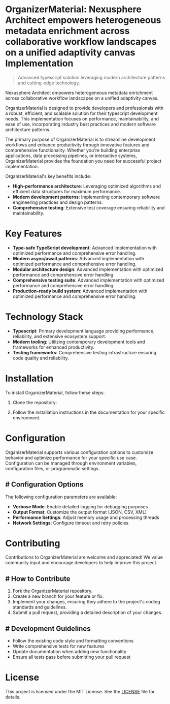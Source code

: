 <!-- fallback_OrganizerMaterial_20250805182257_33292 -->

# OrganizerMaterial: Nexusphere Architect empowers heterogeneous metadata enrichment across collaborative workflow landscapes on a unified adaptivity canvas Implementation
> Advanced typescript solution leveraging modern architecture patterns and cutting-edge technology.

Nexusphere Architect empowers heterogeneous metadata enrichment across collaborative workflow landscapes on a unified adaptivity canvas.

OrganizerMaterial is designed to provide developers and professionals with a robust, efficient, and scalable solution for their typescript development needs. This implementation focuses on performance, maintainability, and ease of use, incorporating industry best practices and modern software architecture patterns.

The primary purpose of OrganizerMaterial is to streamline development workflows and enhance productivity through innovative features and comprehensive functionality. Whether you're building enterprise applications, data processing pipelines, or interactive systems, OrganizerMaterial provides the foundation you need for successful project implementation.

OrganizerMaterial's key benefits include:

* **High-performance architecture**: Leveraging optimized algorithms and efficient data structures for maximum performance.
* **Modern development patterns**: Implementing contemporary software engineering practices and design patterns.
* **Comprehensive testing**: Extensive test coverage ensuring reliability and maintainability.

# Key Features

* **Type-safe TypeScript development**: Advanced implementation with optimized performance and comprehensive error handling.
* **Modern async/await patterns**: Advanced implementation with optimized performance and comprehensive error handling.
* **Modular architecture design**: Advanced implementation with optimized performance and comprehensive error handling.
* **Comprehensive testing suite**: Advanced implementation with optimized performance and comprehensive error handling.
* **Production-ready build system**: Advanced implementation with optimized performance and comprehensive error handling.

# Technology Stack

* **Typescript**: Primary development language providing performance, reliability, and extensive ecosystem support.
* **Modern tooling**: Utilizing contemporary development tools and frameworks for enhanced productivity.
* **Testing frameworks**: Comprehensive testing infrastructure ensuring code quality and reliability.

# Installation

To install OrganizerMaterial, follow these steps:

1. Clone the repository:


2. Follow the installation instructions in the documentation for your specific environment.

# Configuration

OrganizerMaterial supports various configuration options to customize behavior and optimize performance for your specific use case. Configuration can be managed through environment variables, configuration files, or programmatic settings.

## # Configuration Options

The following configuration parameters are available:

* **Verbose Mode**: Enable detailed logging for debugging purposes
* **Output Format**: Customize the output format (JSON, CSV, XML)
* **Performance Settings**: Adjust memory usage and processing threads
* **Network Settings**: Configure timeout and retry policies

# Contributing

Contributions to OrganizerMaterial are welcome and appreciated! We value community input and encourage developers to help improve this project.

## # How to Contribute

1. Fork the OrganizerMaterial repository.
2. Create a new branch for your feature or fix.
3. Implement your changes, ensuring they adhere to the project's coding standards and guidelines.
4. Submit a pull request, providing a detailed description of your changes.

## # Development Guidelines

* Follow the existing code style and formatting conventions
* Write comprehensive tests for new features
* Update documentation when adding new functionality
* Ensure all tests pass before submitting your pull request

# License

This project is licensed under the MIT License. See the [LICENSE](https://github.com/coralnws/OrganizerMaterial/blob/main/LICENSE) file for details.
